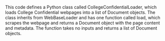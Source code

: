 This code defines a Python class called CollegeConfidentialLoader, which loads College Confidential webpages into a list of Document objects. The class inherits from WebBaseLoader and has one function called load, which scrapes the webpage and returns a Document object with the page content and metadata. The function takes no inputs and returns a list of Document objects.


